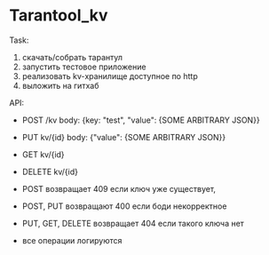 # Tarantool_kv
Task:
1) скачать/собрать тарантул
2) запустить тестовое приложение
3) реализовать kv-хранилище доступное по http
4) выложить на гитхаб

API:
- POST /kv body: {key: "test", "value": {SOME ARBITRARY JSON}}
- PUT kv/{id} body: {"value": {SOME ARBITRARY JSON}}
- GET kv/{id}
- DELETE kv/{id}

- POST  возвращает 409 если ключ уже существует,
- POST, PUT возвращают 400 если боди некорректное
- PUT, GET, DELETE возвращает 404 если такого ключа нет
- все операции логируются
